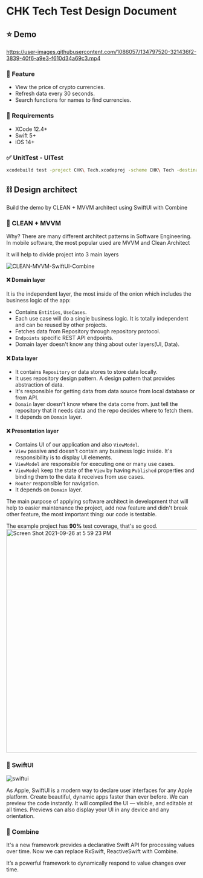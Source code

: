 # CHK Tech Test Design Document

## ⭐ Demo

https://user-images.githubusercontent.com/1086057/134797520-321436f2-3839-40f6-a9e3-f610d34a69c3.mp4

### :apple: Feature

- View the price of crypto currencies.
- Refresh data every 30 seconds.
- Search functions for names to find currencies.

### :red_car: Requirements

- XCode 12.4+
- Swift 5+
- iOS 14+

### ✅ UnitTest - UITest

```bash
xcodebuild test -project CHK\ Tech.xcodeproj -scheme CHK\ Tech -destination 'platform=iOS Simulator,name=iPhone 12 Pro Max,OS=14.4'
```

## ⛓ Design architect

Build the demo by CLEAN + MVVM architect using SwiftUI with Combine

### 🥇 CLEAN + MVVM

Why?
There are many different architect patterns in Software Engineering. In mobile software, the most popular used are MVVM and Clean Architect

It will help to divide project into 3 main layers

![CLEAN-MVVM-SwiftUI-Combine](https://user-images.githubusercontent.com/1086057/134799312-4cbb641f-25ca-4346-94d7-945043ec127e.png)

#### ❌ Domain layer

It is the independent layer, the most inside of the onion which includes the business logic of the app:

- Contains `Entities`, `UseCases`.
- Each use case will do a single business logic.
It is totally independent and can be reused by other projects.
- Fetches data from Repository through repository protocol.
- `Endpoints` specific REST API endpoints.
- Domain layer doesn't know any thing about outer layers(UI, Data).

#### ❌ Data layer

- It contains `Repository` or data stores to store data locally.
- It uses repository design pattern. A design pattern that provides abstraction of data.
- It's responsible for getting data from data source from local database or from API.
- `Domain` layer doesn't know where the data come from. just tell the repository that it needs data and the repo decides where to fetch them.
- It depends on `Domain` layer.

#### ❌ Presentation layer

- Contains UI of our application and also `ViewModel`.
- `View` passive and doesn't contain any business logic inside. It's responsibility is to display UI elements.
- `ViewModel` are responsible for executing one or many use cases.
- `ViewModel` keep the state of the `View` by having `Published` properties and binding them to the data it receives from use cases.
- `Router` responsible for navigation.
- It depends on `Domain` layer.

The main purpose of applying software architect in development that will help to easier maintenance the project, add new feature and didn't break other feature, the most important thing: our code is testable.

The example project has **90%** test coverage, that's so good.
<img width="590" alt="Screen Shot 2021-09-26 at 5 59 23 PM" src="https://user-images.githubusercontent.com/1086057/134805022-9d6ff4bf-0688-4888-b068-c27e4f869bbb.png">


### 🥈 SwiftUI

![swiftui](https://user-images.githubusercontent.com/1086057/134802041-be644397-3bd1-4893-b956-d55ff1421088.png)

As Apple, SwiftUI is a modern way to declare user interfaces for any Apple platform. Create beautiful, dynamic apps faster than ever before.
We can preview the code instantly. It will compiled the UI — visible, and editable at all times. Previews can also display your UI in any device and any orientation.

### 🥉 Combine

It's a new framework provides a declarative Swift API for processing values over time. Now we can replace RxSwift, ReactiveSwift with Combine.

It’s a powerful framework to dynamically respond to value changes over time.
